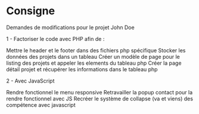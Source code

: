 # Consigne

Demandes de modifications pour le projet John Doe

1 - Factoriser le code avec PHP afin de  :
    
Mettre le header et le footer dans des fichiers php spécifique
Stocker les données des projets dans un tableau
Créer un modèle de page pour le listing des projets et appeler les elements du tableau php
Créer la page détail projet et récupérer les informations dans le tableau php

2 - Avec JavaScript 
    
Rendre fonctionnel le menu responsive
Retravailler la popup contact pour la rendre fonctionnel avec JS
Recréer le système de collapse (va et viens) des compétence avec javascript
